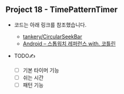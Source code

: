 ## Project 18 - TimePatternTimer

* 코드는 아래 링크를 참조했습니다.

  * [tankery/CircularSeekBar][reflink1]

  [reflink1]: https://github.com/tankery/CircularSeekBar
  
  * [Android – 스톱워치 레퍼런스 with. 코틀린][reflink2]

  [reflink2]: https://shacoding.com/2019/08/20/android-%EC%8A%A4%ED%86%B1%EC%9B%8C%EC%B9%98-%EB%A0%88%ED%8D%BC%EB%9F%B0%EC%8A%A4-with-%EC%BD%94%ED%8B%80%EB%A6%B0/
  
* TODO✍️
  - [ ] 기본 타이머 기능
  - [ ] 쉬는 시간
  - [ ] 패턴 기능